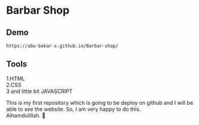 # Barbar Shop 

## Demo 

```
https://abu-bakar-s.github.io/Barbar-shop/
```

## Tools
1.HTML  
2.CSS  
3 and little bit JAVASCRIPT

<P>This is my first repository which is going to be deploy on github and I will be able to see the website. So, I am very happy to do this. <br/> Alhamdulillah. 🥰</P>
